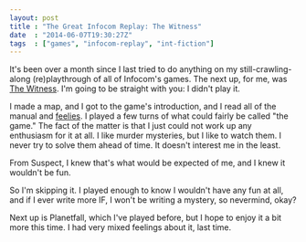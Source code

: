 ```yaml
---
layout: post
title : "The Great Infocom Replay: The Witness"
date  : "2014-06-07T19:30:27Z"
tags  : ["games", "infocom-replay", "int-fiction"]
---
```

It's been over a month since I last tried to do anything on my
still-crawling-along (re)playthrough of all of Infocom's games.  The next up,
for me, was [The
Witness](http://en.wikipedia.org/wiki/The_Witness_%281983_video_game%29).  I'm
going to be straight with you:  I didn't play it.

I made a map, and I got to the game's introduction, and I read all of the
manual and [feelies](http://en.wikipedia.org/wiki/Feelie).  I played a few
turns of what could fairly be called "the game."  The fact of the matter is
that I just could not work up any enthusiasm for it at all.  I like murder
mysteries, but I like to watch them.  I never try to solve them ahead of time.
It doesn't interest me in the least.

From Suspect, I knew that's what would be expected of me, and I knew it
wouldn't be fun.

So I'm skipping it.  I played enough to know I wouldn't have any fun at all,
and if I ever write more IF, I won't be writing a mystery, so nevermind, okay?

Next up is Planetfall, which I've played before, but I hope to enjoy it a bit
more this time.  I had very mixed feelings about it, last time.

